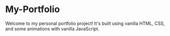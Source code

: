 # My-Portfolio
<p>Welcome to my personal portfolio project!
   It's built using vanilla HTML, CSS, and some animations with vanilla JavaScript.
</p>
